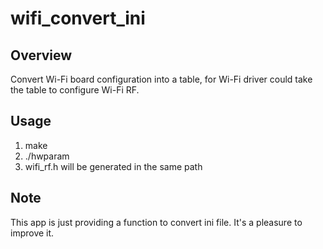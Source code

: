 # wifi_convert_ini

## Overview
Convert Wi-Fi board configuration into a table, for Wi-Fi driver could take the table to configure Wi-Fi RF.

## Usage
1. make
2. ./hwparam
3. wifi_rf.h will be generated in the same path

## Note
This app is just providing a function to convert ini file. It's a pleasure to improve it.
